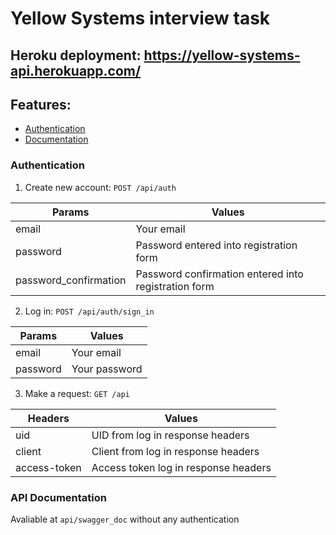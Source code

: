 # Yellow Systems interview task

## Heroku deployment: https://yellow-systems-api.herokuapp.com/

## Features:
 - [Authentication](#authentication)
 - [Documentation](#api-documentation)

### Authentication
1. Create new account: `POST /api/auth`

 | Params | Values |
 | ------------- | ------------- |
 | email | Your email |
 | password | Password entered into registration form |
 | password_confirmation | Password confirmation entered into registration form |


 2. Log in: `POST /api/auth/sign_in`

 | Params | Values |
 | ------------- | ------------- |
 | email | Your email |
 | password | Your password |

 3. Make a request: `GET /api`

 | Headers | Values |
 | ------------- | ------------- |
 | uid | UID from log in response headers |
 | client | Client from log in response headers |
 | access-token | Access token log in response headers |

### API Documentation
Avaliable at `api/swagger_doc` without any authentication

